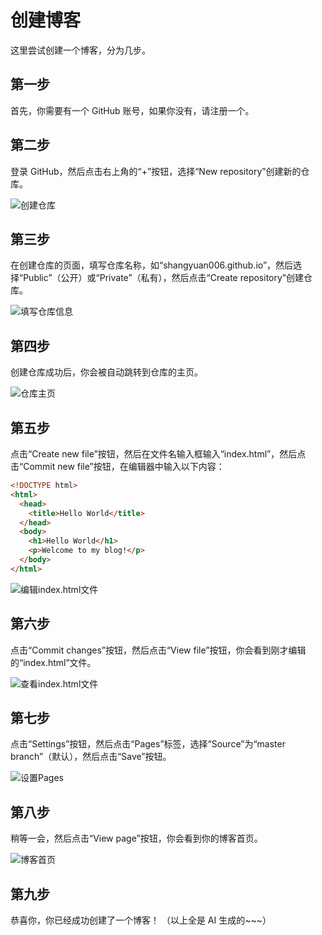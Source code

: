 # 创建博客

这里尝试创建一个博客，分为几步。

## 第一步

首先，你需要有一个 GitHub 账号，如果你没有，请注册一个。

## 第二步

登录 GitHub，然后点击右上角的“+”按钮，选择“New repository”创建新的仓库。

![创建仓库](https://i.loli.net/2021/07/16/2y5y55y55y55y55.png)

## 第三步

在创建仓库的页面，填写仓库名称，如“shangyuan006.github.io”，然后选择“Public”（公开）或“Private”（私有），然后点击“Create repository”创建仓库。

![填写仓库信息](https://i.loli.net/2021/07/16/2y5y55y55y55y55.png)

## 第四步

创建仓库成功后，你会被自动跳转到仓库的主页。

![仓库主页](https://i.loli.net/2021/07/16/2y5y55y55y55y55.png)

## 第五步

点击“Create new file”按钮，然后在文件名输入框输入“index.html”，然后点击“Commit new file”按钮，在编辑器中输入以下内容：

```html
<!DOCTYPE html>
<html>
  <head>
    <title>Hello World</title>
  </head>
  <body>
    <h1>Hello World</h1>
    <p>Welcome to my blog!</p>
  </body>
</html>
```

![编辑index.html文件](https://i.loli.net/2021/07/16/2y5y55y55y55y55.png)

## 第六步

点击“Commit changes”按钮，然后点击“View file”按钮，你会看到刚才编辑的“index.html”文件。

![查看index.html文件](https://i.loli.net/2021/07/16/2y5y55y55y55y55.png)

## 第七步

点击“Settings”按钮，然后点击“Pages”标签，选择“Source”为“master branch”（默认），然后点击“Save”按钮。

![设置Pages](https://i.loli.net/2021/07/16/2y5y55y55y55y55.png)

## 第八步

稍等一会，然后点击“View page”按钮，你会看到你的博客首页。

![博客首页](https://i.loli.net/2021/07/16/2y5y55y55y55y55.png)

## 第九步

恭喜你，你已经成功创建了一个博客！
（以上全是 AI 生成的~~~）
